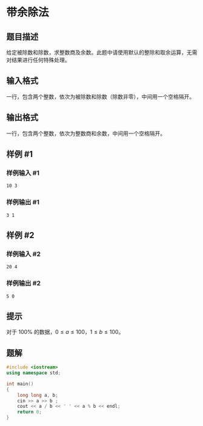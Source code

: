 # 带余除法

## 题目描述

给定被除数和除数，求整数商及余数。此题中请使用默认的整除和取余运算，无需对结果进行任何特殊处理。

## 输入格式

一行，包含两个整数，依次为被除数和除数（除数非零），中间用一个空格隔开。

## 输出格式

一行，包含两个整数，依次为整数商和余数，中间用一个空格隔开。

## 样例 #1

### 样例输入 #1

```
10 3
```

### 样例输出 #1

```
3 1
```

## 样例 #2

### 样例输入 #2

```
20 4
```

### 样例输出 #2

```
5 0
```

## 提示

对于 $100 \%$ 的数据，$0 \le a \le 100$，$1 \le b \le 100$。

## 题解
```cpp
#include <iostream>
using namespace std;

int main()
{
    long long a, b;
    cin >> a >> b ;
    cout << a / b << ' ' << a % b << endl;
    return 0;
}
```